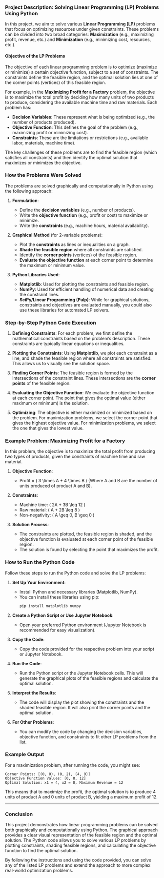 ### Project Description: Solving Linear Programming (LP) Problems Using Python

In this project, we aim to solve various **Linear Programming (LP)** problems that focus on optimizing resources under given constraints. These problems can be divided into two broad categories: **Maximization** (e.g., maximizing profit, revenue, etc.) and **Minimization** (e.g., minimizing cost, resources, etc.).

#### Objective of the LP Problems

The objective of each linear programming problem is to optimize (maximize or minimize) a certain objective function, subject to a set of constraints. The constraints define the feasible region, and the optimal solution lies at one of the corner points (vertices) of this feasible region. 

For example, in the **Maximizing Profit for a Factory** problem, the objective is to maximize the total profit by deciding how many units of two products to produce, considering the available machine time and raw materials. Each problem has:
- **Decision Variables**: These represent what is being optimized (e.g., the number of products produced).
- **Objective Function**: This defines the goal of the problem (e.g., maximizing profit or minimizing cost).
- **Constraints**: These are the limitations or restrictions (e.g., available labor, materials, machine time).

The key challenges of these problems are to find the feasible region (which satisfies all constraints) and then identify the optimal solution that maximizes or minimizes the objective.

### How the Problems Were Solved

The problems are solved graphically and computationally in Python using the following approach:

1. **Formulation**:
   - Define the **decision variables** (e.g., number of products).
   - Write the **objective function** (e.g., profit or cost) to maximize or minimize.
   - Write the **constraints** (e.g., machine hours, material availability).

2. **Graphical Method** (for 2-variable problems):
   - Plot the **constraints** as lines or inequalities on a graph.
   - **Shade the feasible region** where all constraints are satisfied.
   - Identify the **corner points** (vertices) of the feasible region.
   - **Evaluate the objective function** at each corner point to determine the maximum or minimum value.

3. **Python Libraries Used**:
   - **Matplotlib**: Used for plotting the constraints and feasible region.
   - **NumPy**: Used for efficient handling of numerical data and creating the constraint lines.
   - **SciPy/Linear Programming (Pulp)**: While for graphical solutions, constraints and objectives are evaluated manually, you could also use these libraries for automated LP solvers.

### Step-by-Step Python Code Execution

1. **Defining Constraints**: For each problem, we first define the mathematical constraints based on the problem’s description. These constraints are typically linear equations or inequalities.

2. **Plotting the Constraints**: Using **Matplotlib**, we plot each constraint as a line, and shade the feasible region where all constraints are satisfied. This allows us to visually see the solution space.

3. **Finding Corner Points**: The feasible region is formed by the intersections of the constraint lines. These intersections are the **corner points** of the feasible region.

4. **Evaluating the Objective Function**: We evaluate the objective function at each corner point. The point that gives the optimal value (either maximum or minimum) is the solution.

5. **Optimizing**: The objective is either maximized or minimized based on the problem. For maximization problems, we select the corner point that gives the highest objective value. For minimization problems, we select the one that gives the lowest value.

### Example Problem: **Maximizing Profit for a Factory**

In this problem, the objective is to maximize the total profit from producing two types of products, given the constraints of machine time and raw material. 

1. **Objective Function**: 
   - Profit = \( 3 \times A + 4 \times B \) (Where A and B are the number of units produced of product A and B).
   
2. **Constraints**: 
   - Machine time: \( 2A + 3B \leq 12 \)
   - Raw material: \( A + 2B \leq 8 \)
   - Non-negativity: \( A \geq 0, B \geq 0 \)

3. **Solution Process**:
   - The constraints are plotted, the feasible region is shaded, and the objective function is evaluated at each corner point of the feasible region. 
   - The solution is found by selecting the point that maximizes the profit.

### How to Run the Python Code

Follow these steps to run the Python code and solve the LP problems:

1. **Set Up Your Environment**:
   - Install Python and necessary libraries (Matplotlib, NumPy).
   - You can install these libraries using pip:
     ```bash
     pip install matplotlib numpy
     ```

2. **Create a Python Script or Use Jupyter Notebook**:
   - Open your preferred Python environment (Jupyter Notebook is recommended for easy visualization).

3. **Copy the Code**:
   - Copy the code provided for the respective problem into your script or Jupyter Notebook.

4. **Run the Code**:
   - Run the Python script or the Jupyter Notebook cells. This will generate the graphical plots of the feasible regions and calculate the optimal solution.

5. **Interpret the Results**:
   - The code will display the plot showing the constraints and the shaded feasible region. It will also print the corner points and the optimal solution.

6. **For Other Problems**:
   - You can modify the code by changing the decision variables, objective function, and constraints to fit other LP problems from the list.

### Example Output

For a maximization problem, after running the code, you might see:

```
Corner Points: [(0, 0), (0, 2), (4, 0)]
Objective Function Values: [0, 8, 12]
Optimal Solution: x1 = 4, x2 = 0, Maximum Revenue = 12
```

This means that to maximize the profit, the optimal solution is to produce 4 units of product A and 0 units of product B, yielding a maximum profit of 12.

---

### Conclusion

This project demonstrates how linear programming problems can be solved both graphically and computationally using Python. The graphical approach provides a clear visual representation of the feasible region and the optimal solution. The Python code allows you to solve various LP problems by plotting constraints, shading feasible regions, and calculating the objective function to find the optimal solution.

By following the instructions and using the code provided, you can solve any of the listed LP problems and extend the approach to more complex real-world optimization problems.
